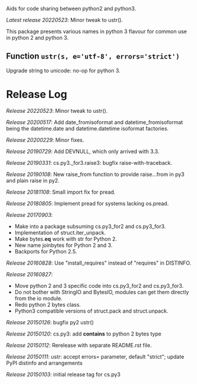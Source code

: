 Aids for code sharing between python2 and python3.

*Latest release 20220523*:
Minor tweak to ustr().

This package presents various names in python 3 flavour for common use in
python 2 and python 3.

## Function `ustr(s, e='utf-8', errors='strict')`

Upgrade string to unicode: no-op for python 3.

# Release Log



*Release 20220523*:
Minor tweak to ustr().

*Release 20200517*:
Add date_fromisoformat and datetime_fromisoformat being the datetime.date and datetime.datetime isoformat factories.

*Release 20200229*:
Minor fixes.

*Release 20190729*:
Add DEVNULL, which only arrived with 3.3.

*Release 20190331*:
cs.py3._for3.raise3: bugfix raise-with-traceback.

*Release 20190108*:
New raise_from function to provide raise...from in py3 and plain raise in py2.

*Release 20181108*:
Small import fix for pread.

*Release 20180805*:
Implement pread for systems lacking os.pread.

*Release 20170903*:
* Make into a package subsuming cs.py3_for2 and cs.py3_for3.
* Implementation of struct.iter_unpack.
* Make bytes.__eq__ work with str for Python 2.
* New name joinbytes for Python 2 and 3.
* Backports for Python 2.5.

*Release 20160828*:
Use "install_requires" instead of "requires" in DISTINFO.

*Release 20160827*:
* Move python 2 and 3 specific code into cs.py3_for2 and cs.py3_for3.
* Do not bother with StringIO and BytesIO, modules can get them directly from the io module.
* Redo python 2 bytes class.
* Python3 compatible versions of struct.pack and struct.unpack.

*Release 20150126*:
bugfix py2 ustr()

*Release 20150120*:
cs.py3: add __contains__ to python 2 bytes type

*Release 20150112*:
Rerelease with separate README.rst file.

*Release 20150111*:
ustr: accept errors= parameter, default "strict"; update PyPI distinfo and arrangements

*Release 20150103*:
initial release tag for cs.py3
